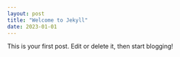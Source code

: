 ```yaml
---
layout: post
title: "Welcome to Jekyll"
date: 2023-01-01
---
```


This is your first post. Edit or delete it, then start blogging!
